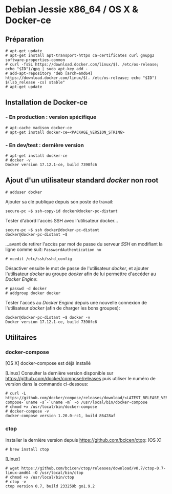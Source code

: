 <!-- TITLE: Docker Starter Kit -->
<!-- SUBTITLE: Installation de Docker et des outils qui vont bien sur OS X et Debian -->

# Debian Jessie x86_64 / OS X & Docker-ce
## Préparation

```
# apt-get update
# apt-get install apt-transport-https ca-certificates curl gnupg2 software-properties-common
# curl -fsSL https://download.docker.com/linux/$(. /etc/os-release; echo "$ID")/gpg | sudo apt-key add -
# add-apt-repository "deb [arch=amd64] https://download.docker.com/linux/$(. /etc/os-release; echo "$ID") $(lsb_release -cs) stable"
# apt-get update
```

## Installation de Docker-ce

### - En production : version spécifique

```
# apt-cache madison docker-ce
# apt-get install docker-ce=<PACKAGE_VERSION_STRING>
```

### - En dev/test : dernière version

```
# apt-get install docker-ce
# docker -v
Docker version 17.12.1-ce, build 7390fc6
```

## Ajout d'un utilisateur standard *docker* non root

```
# adduser docker
```

Ajouter sa clé publique depuis son poste de travail:

```
secure-pc ~$ ssh-copy-id docker@docker-pc-distant
```

Tester d'abord l'accès SSH avec l'utilisateur docker...

```
secure-pc ~$ ssh docker@docker-pc-distant
docker@docker-pc-distant ~$ 
```

...avant de retirer l'accès par mot de passe du serveur *SSH* en modifiant la ligne comme suit: `PasswordAuthentication no`

```
# mcedit /etc/ssh/sshd_config
```

Désactiver ensuite le mot de passe de l'utilisateur *docker*, et ajouter l'utilisateur *docker* au groupe *docker* afin de lui permettre d'accéder au *Docker Engine*:

```
# passwd -d docker
# addgroup docker docker
```

Tester l'accès au *Docker Engine* depuis une nouvelle connexion de l'utilisateur *docker* (afin de charger les bons groupes):

```
docker@docker-pc-distant ~$ docker -v
Docker version 17.12.1-ce, build 7390fc6
```

## Utilitaires

### docker-compose

[OS X] docker-compose est déjà installé

[Linux] Consulter la dernière version disponible sur https://github.com/docker/compose/releases puis utiliser le numéro de version dans la commande ci-dessous:
```
# curl -L https://github.com/docker/compose/releases/download/<LATEST_RELEASE_VERSION_STRING>/docker-compose-`uname -s`-`uname -m` -o /usr/local/bin/docker-compose
# chmod +x /usr/local/bin/docker-compose
# docker-compose -v
docker-compose version 1.20.0-rc1, build 86428af
```

### ctop

Installer la dernière version depuis https://github.com/bcicen/ctop:
[OS X]
```
# brew install ctop
```

[Linux]
```
# wget https://github.com/bcicen/ctop/releases/download/v0.7/ctop-0.7-linux-amd64 -O /usr/local/bin/ctop
# chmod +x /usr/local/bin/ctop
# ctop -v
ctop version 0.7, build 233259b go1.9.2
```

